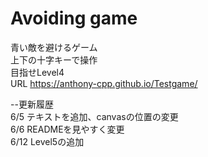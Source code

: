 # Avoiding game
青い敵を避けるゲーム  
上下の十字キーで操作  
目指せLevel4  
URL https://anthony-cpp.github.io/Testgame/    
  
--更新履歴  
6/5 テキストを追加、canvasの位置の変更  
6/6 READMEを見やすく変更  
6/12 Level5の追加
